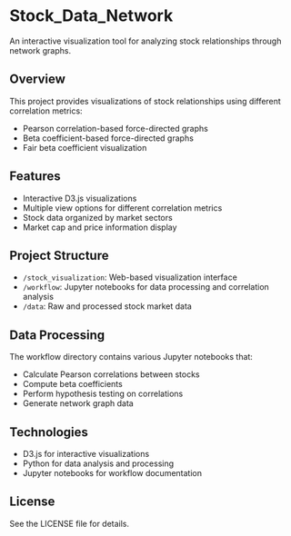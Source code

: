 # Stock_Data_Network

An interactive visualization tool for analyzing stock relationships through network graphs.

## Overview
This project provides visualizations of stock relationships using different correlation metrics:
- Pearson correlation-based force-directed graphs
- Beta coefficient-based force-directed graphs
- Fair beta coefficient visualization

## Features
- Interactive D3.js visualizations
- Multiple view options for different correlation metrics
- Stock data organized by market sectors
- Market cap and price information display

## Project Structure
- `/stock_visualization`: Web-based visualization interface
- `/workflow`: Jupyter notebooks for data processing and correlation analysis
- `/data`: Raw and processed stock market data


## Data Processing
The workflow directory contains various Jupyter notebooks that:
- Calculate Pearson correlations between stocks
- Compute beta coefficients
- Perform hypothesis testing on correlations
- Generate network graph data

## Technologies
- D3.js for interactive visualizations
- Python for data analysis and processing
- Jupyter notebooks for workflow documentation

## License
See the LICENSE file for details.